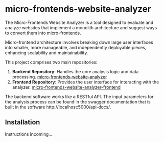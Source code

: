 # micro-frontends-website-analyzer

The Micro-Frontends Website Analyzer is a tool designed to evaluate and analyze websites that implement a monolith architecture and suggest ways to convert them into micro-frontends.

Micro-frontend architecture involves breaking down large user interfaces into smaller, more manageable, and independently deployable pieces, enhancing scalability and maintainability.

This project comprises two main repositories:

1. **Backend Repository**: Handles the core analysis logic and data processing.
   [micro-frontends-website-analyzer](https://github.com/nikfior/micro-frontends-website-analyzer)
2. **Frontend Repository**: Provides the user interface for interacting with the analyzer.
   [micro-frontends-website-analyzer-frontend](https://github.com/nikfior/micro-frontends-website-analyzer-frontend)

The backend software works like a RESTful API. The input parameters for the analysis process can be found in the swagger documentation that is built in the software
http://localhost:5000/api-docs/.

## Installation

Instructions incoming...
